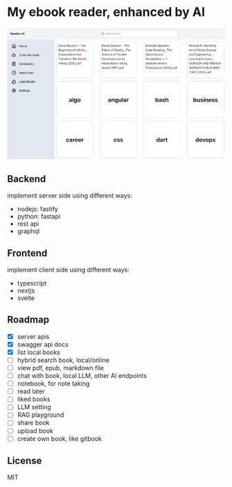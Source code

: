 # My ebook reader, enhanced by AI

![cover page](./cover.jpg)

## Backend

implement server side using different ways:

- nodejs: fastify
- python: fastapi
- rest api
- graphql

## Frontend

implement client side using different ways:

- typescript
- nextjs
- svelte

## Roadmap

- [x] server apis
- [x] swagger api docs
- [x] list local books
- [ ] hybrid search book, local/online
- [ ] view pdf, epub, markdown file
- [ ] chat with book, local LLM, other AI endpoints
- [ ] notebook, for note taking
- [ ] read later
- [ ] liked books
- [ ] LLM setting
- [ ] RAG playground
- [ ] share book
- [ ] upload book
- [ ] create own book, like gitbook

## License

MIT
